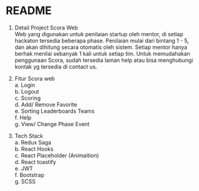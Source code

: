 # README #

1. Detail Project Scora Web<br/>
Web yang digunakan untuk penilaian startup oleh mentor, di setiap hackaton tersedia beberapa phase. Penilaian mulai dari bintang 1 - 5, dan akan dihitung secara otomatis oleh sistem. Setiap mentor hanya berhak menilai sebanyak 1 kali untuk setiap tim. Untuk memudahakan penggunaan Scora, sudah tersedia laman help atau bisa menghubungi kontak yg tersedia di contact us.

2. Fitur Scora web<br/>
  a. Login<br/>
  b. Logout<br/>
  c. Scoring<br/>
  d. Add/ Remove Favorite<br/>
  e. Sorting Leaderboards Teams<br/>
  f. Help<br/>
  g. View/ Change Phase Event<br/>
  
3. Tech Stack<br/>
  a. Redux Saga<br/>
  b. React Hooks<br/>
  c. React Placeholder (Animaition)<br/>
  d. React toastify<br/>
  e. JWT<br/>
  f. Bootstrap<br/>
  g. SCSS<br/>
